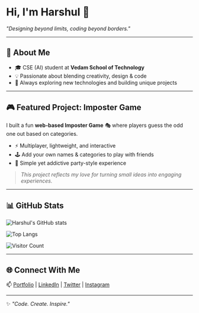# Hi, I'm Harshul 👋  
*"Designing beyond limits, coding beyond borders."*  

---

## 🚀 About Me
- 🎓 CSE (AI) student at **Vedam School of Technology**  
- 💡 Passionate about blending creativity, design & code  
- 🌱 Always exploring new technologies and building unique projects  

---

## 🎮 Featured Project: Imposter Game
I built a fun **web-based Imposter Game** 🎭 where players guess the odd one out based on categories.  
- ⚡ Multiplayer, lightweight, and interactive  
- 🕹️ Add your own names & categories to play with friends  
- 🔄 Simple yet addictive party-style experience  

> *This project reflects my love for turning small ideas into engaging experiences.*  

---

## 📊 GitHub Stats
![Harshul's GitHub stats](https://github-readme-stats.vercel.app/api?username=harshul23&show_icons=true&theme=tokyonight)  

![Top Langs](https://github-readme-stats.vercel.app/api/top-langs/?username=harshul23&layout=compact&theme=tokyonight)  

![Visitor Count](https://komarev.com/ghpvc/?username=harshul23&style=flat-square&color=blue)  

---

## 🌐 Connect With Me
📫 [Portfolio](#) | [LinkedIn](#) | [Twitter](#) | [Instagram](#)  

---
✨ *"Code. Create. Inspire."*
